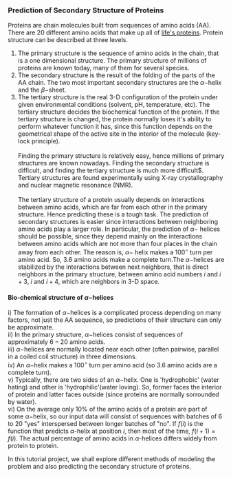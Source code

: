 ### Prediction of Secondary Structure of Proteins
Proteins are chain molecules built from sequences of amino acids (AA). There are 20 different amino acids that make up all of [life's proteins](https://proteinstructures.com/Structure/Structure/amino-acids.html). Protein structure can be described at three levels. <br>
1) The primary structure is the sequence of amino acids in the chain, that is a one dimensional structure. The primary structure of millions of proteins are known today, many of them for several species.<br>
2) The secondary structure is the result of the folding of the parts of the AA chain. The two most important secondary structures are the $\alpha-$helix and the $\beta-$sheet. <br>
3) The tertiary structure is the real 3-D configuration of the protein under given environmental conditions (solvent, pH, temperature, etc). The tertiary structure decides the biochemical function of the protein. If the tertiary structure is changed, the protein normally loses it's ability to perform whatever function it has, since this function depends on the geometrical shape of the active site in the interior of the molecule (key-lock principle).<br> <br>
Finding the primary structure is relatively easy, hence millions of primary structures are known nowadays. Finding the secondary structure is difficult, and finding the tertiary structure is much more difficult$. Tertiary structures are found experimentally using X-ray crystallography and nuclear magnetic resonance (NMR).<br> <br>
The tertiary structure of a protein usually depends on interactions between amino acids, which are far from each other in the primary structure. Hence predicting these is a tough task. The prediction of secondary structures is easier since interactions between neighboring amino acids play a larger role. In particular, the prediction of $\alpha-$ helices should be possible, since they depend mainly on the interactions between amino acids which are not more than four places in the chain away from each other. The reason is, $\alpha-$ helix makes a $100^\circ$ turn per amino acid. So, $3.6$ amino acids make a complete turn.The $\alpha-$helices are stabilized by the interactions between next neighbors, that is direct neighbors in the primary structure, between amino acid numbers $i$ and $i+3$, $i$ and $i+4$, which are neighbors in 3-D space.
#### Bio-chemical structure of $\alpha-$helices
i) The formation of $\alpha-$helices is a complicated process depending on many factors, not just the AA sequence, so predictions of their structure can only be approximate.<br>
ii) In the primary structure, $\alpha-$helices consist of sequences of approximately $6-20$ amino acids.<br>
iii) $\alpha-$helices are normally located near each other (often pairwise, parallel in a coiled coil structure) in three dimensions.<br>
iv) An $\alpha-$helix makes a $100^\circ$ turn per amino acid (so 3.6 amino acids are a complete turn).<br>
v) Typically, there are two sides of an $\alpha-$helix. One is 'hydrophobic' (water hating) and other is 'hydrophilic'(water loving). So, former faces the interior of protein and latter faces outside (since proteins are normally sorrounded by water).<br>
vi) On the average only $10\%$ of the amino acids of a protein are part of some $\alpha-$helix, so our input data will consist of sequences with batches of 6 to 20 "yes" interspersed between longer batches of "no". If $f(i)$ is the function that predicts $\alpha$-helix at position $i$, then most of the time, $f(i+1) = f(i)$. The actual percentage of amino acids in $\alpha$-helices differs widely from protein to protein. <br>

In this tutorial project, we shall explore different methods of modeling the problem and also predicting the secondary structure of proteins.
